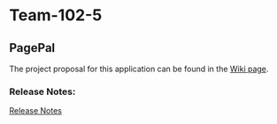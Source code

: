 # Team-102-5

## PagePal

The project proposal for this application can be found in the [Wiki page](../../wikis/PagePal).

### Release Notes:

[Release Notes](../../wikis/Release-Notes)
